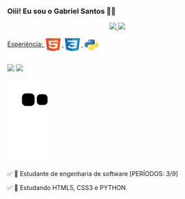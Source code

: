 ### Oiii! Eu sou o Gabriel Santos 👨‍💻 


<div align="center">
  <a href="https://github.com/GabrielSantos25">
  <img height="180em" src="https://github-readme-stats.vercel.app/api?username=GabrielSantos25&show_icons=true&theme=dark&include_all_commits=true&count_private=true"/>
  <img height="160em" src="https://github-readme-stats.vercel.app/api/top-langs/?username=GabrielSantos25&layout=compact&langs_count=7&theme=dark"/>
</div>
 
 <div style="display: inline_block"><br>
   Experiência:
  <img align="center" alt="Gabriek-HTML" height="30" width="40" src="https://raw.githubusercontent.com/devicons/devicon/master/icons/html5/html5-original.svg">
  <img align="center" alt="Gabriel-CSS" height="30" width="40" src="https://raw.githubusercontent.com/devicons/devicon/master/icons/css3/css3-original.svg">
  <img align="center" alt="Gabriel-Python" height="30" width="40" src="https://raw.githubusercontent.com/devicons/devicon/master/icons/python/python-original.svg">
</div>

 ##
  
<div> 
  
  <a href="https://instagram.com/eugabriiel__" target="_blank"><img src="https://img.shields.io/badge/-Instagram-%23E4405F?style=for-the-badge&logo=instagram&logoColor=white" target="_blank"></a>
  <a href="https://www.linkedin.com/in/joão-gabriel-019220208" target="_blank"><img src="https://img.shields.io/badge/-LinkedIn-%230077B5?style=for-the-badge&logo=linkedin&logoColor=white" target="_blank"></a> 
 
  ![Snake animation](https://github.com/rafaballerini/rafaballerini/blob/output/github-contribution-grid-snake.svg)
 
</div>

✅ 🔭 Estudante de engenharia de software [PERÍODOS: 3/9]
  
✅ 🌱 Estudando HTML5, CSS3 e PYTHON
